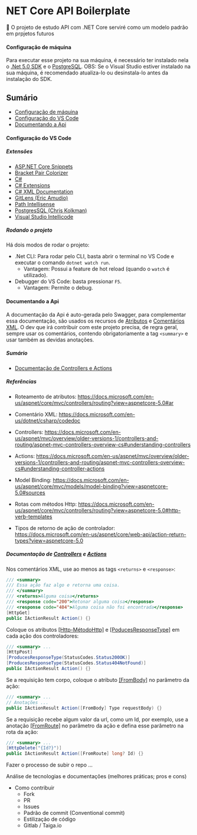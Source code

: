 # NET Core API Boilerplate
:book: O projeto de estudo API com .NET Core serviré como um modelo padrão em prpjetos futuros 

#### Configuração de máquina

Para executar esse projeto na sua máquina, é necessário ter instalado nela o [.Net 5.0 SDK](https://dotnet.microsoft.com/download/visual-studio-sdks) e o [PostgreSQL](https://www.enterprisedb.com/downloads/postgres-postgresql-downloads). OBS: Se o Visual Studio estiver instalado na sua máquina, é recomendado atualiza-lo ou desinstala-lo antes da instalação do SDK.



## Sumário

- [Configuração de máquina](#Configuração-de-máquina)
- [Configuração do VS Code](#Configuração-do-VS-Code)
- [Documentando a Api](#Documentando-a-Api)

#### Configuração do VS Code

##### Extensões

  - [ASP.NET Core Snippets](https://marketplace.visualstudio.com/items?itemName=rahulsahay.Csharp-ASPNETCore)
  - [Bracket Pair Colorizer](https://marketplace.visualstudio.com/items?itemName=CoenraadS.bracket-pair-colorizer-2)
  - [C#](https://marketplace.visualstudio.com/items?itemName=ms-dotnettools.csharp)
  - [C# Extensions](https://marketplace.visualstudio.com/items?itemName=jchannon.csharpextensions) 
  - [C# XML Documentation](https://marketplace.visualstudio.com/items?itemName=k--kato.docomment)
  - [GitLens (Eric Amudio)](https://marketplace.visualstudio.com/items?itemName=eamodio.gitlens)
  - [Path Intellisense](https://marketplace.visualstudio.com/items?itemName=christian-kohler.path-intellisense)
  - [PostgresSQL (Chris Kolkman)](https://marketplace.visualstudio.com/items?itemName=ckolkman.vscode-postgres)
  - [Visual Studio Intellicode](https://marketplace.visualstudio.com/items?itemName=VisualStudioExptTeam.vscodeintellicode)



##### Rodando o projeto

Há dois modos de rodar o projeto: 

- .Net CLI: Para rodar pelo CLI, basta abrir o terminal no VS Code e executar o comando `dotnet watch run`. 
  - Vantagem: Possui a feature de hot reload (quando o `watch` é utilizado). 
- Debugger do VS Code: basta pressionar `F5`.  
  - Vantagem: Permite o debug.
  
  
  
#### Documentando a Api

A documentação da Api é auto-gerada pelo Swagger, para complementar essa documentação, são usados os recursos de [Atributos](https://docs.microsoft.com/en-us/aspnet/core/mvc/controllers/routing?view=aspnetcore-5.0#ar) e [Comentários XML](https://docs.microsoft.com/en-us/dotnet/csharp/codedoc). O dev que irá contribuir com este projeto precisa, de regra geral, sempre usar os comentários, contendo obrigatoriamente a tag `<summary>` e usar também as devidas anotações.



##### Sumário

- [Documentação de Controllers e Actions](#Documentação-de-Controllers-e-Actions)



##### Referências

- Roteamento de atributos: https://docs.microsoft.com/en-us/aspnet/core/mvc/controllers/routing?view=aspnetcore-5.0#ar
- Comentário XML: https://docs.microsoft.com/en-us/dotnet/csharp/codedoc
- Controllers: https://docs.microsoft.com/en-us/aspnet/mvc/overview/older-versions-1/controllers-and-routing/aspnet-mvc-controllers-overview-cs#understanding-controllers
- Actions: https://docs.microsoft.com/en-us/aspnet/mvc/overview/older-versions-1/controllers-and-routing/aspnet-mvc-controllers-overview-cs#understanding-controller-actions

- Model Binding: https://docs.microsoft.com/en-us/aspnet/core/mvc/models/model-binding?view=aspnetcore-5.0#sources
- Rotas com métodos Http: https://docs.microsoft.com/en-us/aspnet/core/mvc/controllers/routing?view=aspnetcore-5.0#http-verb-templates
- Tipos de retorno de ação de controlador: https://docs.microsoft.com/en-us/aspnet/core/web-api/action-return-types?view=aspnetcore-5.0



##### Documentação de [Controllers](https://docs.microsoft.com/en-us/aspnet/mvc/overview/older-versions-1/controllers-and-routing/aspnet-mvc-controllers-overview-cs#understanding-controllers) e [Actions](https://docs.microsoft.com/en-us/aspnet/mvc/overview/older-versions-1/controllers-and-routing/aspnet-mvc-controllers-overview-cs#understanding-controller-actions)

Nos comentários XML, use ao menos as tags `<returns>` e `<response>`:

```c#
/// <summary>
/// Essa ação faz algo e retorna uma coisa.
/// </summary>
/// <returns>Alguma coisa</returns>
/// <response code="200">Retonar alguma coisa</response>
/// <response code="404">Alguma coisa não foi encontrada</response>
[HttpGet]
public IActionResult Action() {}
```

Coloque os atributos [[Http-MétodoHttp]](https://docs.microsoft.com/en-us/aspnet/core/mvc/controllers/routing?view=aspnetcore-5.0) e [[PoducesResponseType]](https://docs.microsoft.com/en-us/aspnet/core/web-api/action-return-types?view=aspnetcore-5.0) em cada ação dos controladores:

```` c#
/// <summary> ...
[HttpPost]
[ProducesResponseType(StatusCodes.Status200OK)]
[ProducesResponseType(StatusCodes.Status404NotFound)]
public IActionResult Action() {}
````

Se a requisição tem corpo, coloque o atributo [[FromBody]](https://docs.microsoft.com/en-us/aspnet/core/mvc/models/model-binding?view=aspnetcore-5.0#sources) no parâmetro da ação:

```c#
/// <summary> ...
// Anotações ...
public IActionResult Action([FromBody] Type requestBody) {}
```

Se a requisição recebe algum valor da url, como um Id, por exemplo, use a anotação [[FromRoute]](https://docs.microsoft.com/en-us/aspnet/core/mvc/models/model-binding?view=aspnetcore-5.0#sources) no parâmetro da ação e defina esse parâmetro na rota da ação:

```c#
/// <summary> ...
[HttpDelete("{Id?}")]
public IActionResult Action([FromRoute] long? Id) {}
```



Fazer o processo de subir o repo ...

Análise de tecnologias e documentações (melhores práticas; pros e cons)

- Como contribuir
  - Fork
  - PR
  - Issues
  - Padrão de commit (Conventional commit)
  - Estilização de código
  - Gitlab / Taiga.io

